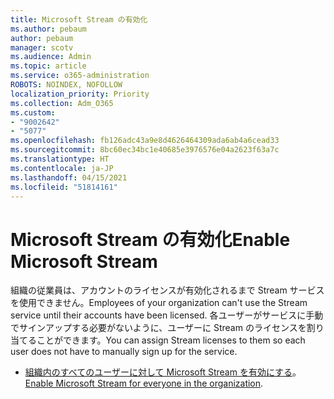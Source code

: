 ```yaml
---
title: Microsoft Stream の有効化
ms.author: pebaum
author: pebaum
manager: scotv
ms.audience: Admin
ms.topic: article
ms.service: o365-administration
ROBOTS: NOINDEX, NOFOLLOW
localization_priority: Priority
ms.collection: Adm_O365
ms.custom:
- "9002642"
- "5077"
ms.openlocfilehash: fb126adc43a9e8d4626464309ada6ab4a6cead33
ms.sourcegitcommit: 8bc60ec34bc1e40685e3976576e04a2623f63a7c
ms.translationtype: HT
ms.contentlocale: ja-JP
ms.lasthandoff: 04/15/2021
ms.locfileid: "51814161"
---
```

# <a name="enable-microsoft-stream"></a><span data-ttu-id="8e1a1-102">Microsoft Stream の有効化</span><span class="sxs-lookup"><span data-stu-id="8e1a1-102">Enable Microsoft Stream</span></span>

<span data-ttu-id="8e1a1-103">組織の従業員は、アカウントのライセンスが有効化されるまで Stream サービスを使用できません。</span><span class="sxs-lookup"><span data-stu-id="8e1a1-103">Employees of your organization can't use the Stream service until their accounts have been licensed.</span></span> <span data-ttu-id="8e1a1-104">各ユーザーがサービスに手動でサインアップする必要がないように、ユーザーに Stream のライセンスを割り当てることができます。</span><span class="sxs-lookup"><span data-stu-id="8e1a1-104">You can assign Stream licenses to them so each user does not have to manually sign up for the service.</span></span>

- <span data-ttu-id="8e1a1-105">[組織内のすべてのユーザーに対して Microsoft Stream を有効にする](https://docs.microsoft.com/stream/assign-user-licenses)。</span><span class="sxs-lookup"><span data-stu-id="8e1a1-105">[Enable Microsoft Stream for everyone in the organization](https://docs.microsoft.com/stream/assign-user-licenses).</span></span>
